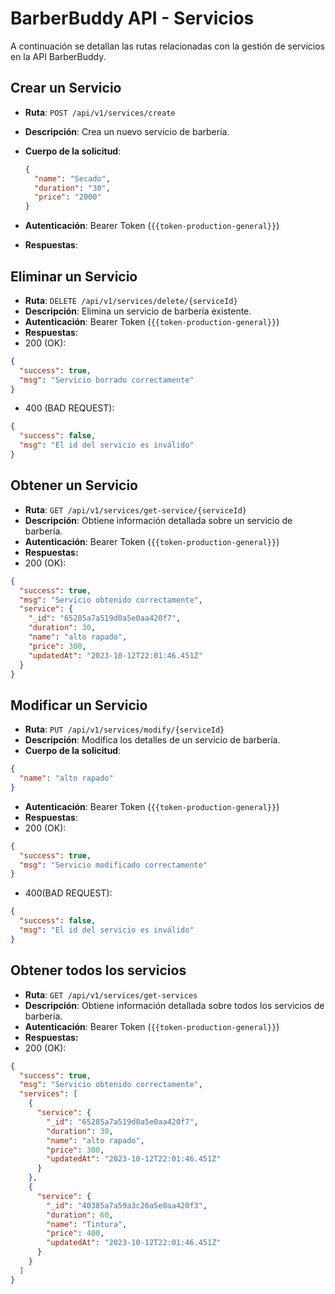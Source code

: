 # BarberBuddy API - Servicios

A continuación se detallan las rutas relacionadas con la gestión de servicios en la API BarberBuddy.

## Crear un Servicio

- **Ruta**: `POST /api/v1/services/create`
- **Descripción**: Crea un nuevo servicio de barbería.
- **Cuerpo de la solicitud**:

  ```json
  {
    "name": "Secado",
    "duration": "30",
    "price": "2000"
  }
  ```

- **Autenticación**: Bearer Token (`{{token-production-general}}`)
- **Respuestas**:

## Eliminar un Servicio

- **Ruta**: `DELETE /api/v1/services/delete/{serviceId}`
- **Descripción**: Elimina un servicio de barbería existente.
- **Autenticación**: Bearer Token (`{{token-production-general}}`)
- **Respuestas**:
- 200 (OK):

```json
{
  "success": true,
  "msg": "Servicio borrado correctamente"
}
```

- 400 (BAD REQUEST):

```json
{
  "success": false,
  "msg": "El id del servicio es inválido"
}
```

## Obtener un Servicio

- **Ruta**: `GET /api/v1/services/get-service/{serviceId}`
- **Descripción**: Obtiene información detallada sobre un servicio de barbería.
- **Autenticación**: Bearer Token (`{{token-production-general}}`)
- **Respuestas:**
- 200 (OK):

```json
{
  "success": true,
  "msg": "Servicio obtenido correctamente",
  "service": {
    "_id": "65285a7a519d0a5e0aa420f7",
    "duration": 30,
    "name": "alto rapado",
    "price": 300,
    "updatedAt": "2023-10-12T22:01:46.451Z"
  }
}
```

## Modificar un Servicio

- **Ruta**: `PUT /api/v1/services/modify/{serviceId}`
- **Descripción**: Modifica los detalles de un servicio de barbería.
- **Cuerpo de la solicitud**:

```json
{
  "name": "alto rapado"
}
```

- **Autenticación**: Bearer Token (`{{token-production-general}}`)
- **Respuestas**:
- 200 (OK):

```json
{
  "success": true,
  "msg": "Servicio modificado correctamente"
}
```

- 400(BAD REQUEST):

```json
{
  "success": false,
  "msg": "El id del servicio es inválido"
}
```

## Obtener todos los servicios

- **Ruta**: `GET /api/v1/services/get-services`
- **Descripción**: Obtiene información detallada sobre todos los servicios de barbería.
- **Autenticación**: Bearer Token (`{{token-production-general}}`)
- **Respuestas:**
- 200 (OK):

```json
{
  "success": true,
  "msg": "Servicio obtenido correctamente",
  "services": [
    {
      "service": {
        "_id": "65285a7a519d0a5e0aa420f7",
        "duration": 30,
        "name": "alto rapado",
        "price": 300,
        "updatedAt": "2023-10-12T22:01:46.451Z"
      }
    },
    {
      "service": {
        "_id": "40385a7a59a3c26a5e0aa420f3",
        "duration": 60,
        "name": "Tintura",
        "price": 400,
        "updatedAt": "2023-10-12T22:01:46.451Z"
      }
    }
  ]
}
```
